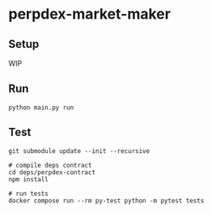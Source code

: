 # perpdex-market-maker

## Setup

WIP

## Run

```
python main.py run
```

## Test

```
git submodule update --init --recursive

# compile deps contract
cd deps/perpdex-contract
npm install

# run tests
docker compose run --rm py-test python -m pytest tests
```
